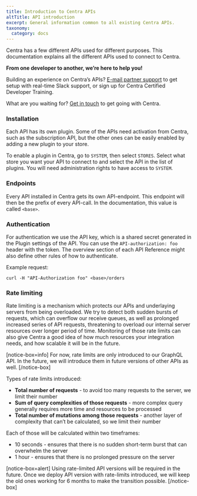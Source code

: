 ```yaml
---
title: Introduction to Centra APIs
altTitle: API introduction
excerpt: General information common to all existing Centra APIs.
taxonomy:
  category: docs
---
```


Centra has a few different APIs used for different purposes. This documentation explains all the different APIs used to connect to Centra.

**From one developer to another, we’re here to help you!**

Building an experience on Centra’s APIs? [E-mail partner support](mailto:support@centra.com) to get setup with real-time Slack support, or sign up for Centra Certified Developer Training.

What are you waiting for? [Get in touch](https://www.centra.com/contact.html) to get going with Centra.

### Installation

Each API has its own plugin. Some of the APIs need activation from Centra, such as the subscription API, but the other ones can be easily enabled by adding a new plugin to your store.

To enable a plugin in Centra, go to `SYSTEM`, then select `STORES`. Select what store you want your API to connect to and select the API in the list of plugins. You will need administration rights to have access to `SYSTEM`.

### Endpoints

Every API installed in Centra gets its own API-endpoint. This endpoint will then be the prefix of every API-call. In the documentation, this value is called `<base>`.

### Authentication

For authentication we use the API key, which is a shared secret generated in the Plugin settings of the API. You can use the `API-authorization: foo` header with the token. The overview section of each API Reference might also define other rules of how to authenticate.

Example request:

`curl -H "API-Authorization foo" <base>/orders`

### Rate limiting

Rate limiting is a mechanism which protects our APIs and underlaying servers from being overloaded. We try to detect both sudden bursts of requests, which can overflow our receive queues, as well as prolonged increased series of API requests, threatening to overload our internal server resources over longer period of time. Monitoring of those rate limits can also give Centra a good idea of how much resources your integration needs, and how scalable it will be in the future.

[notice-box=info]
For now, rate limits are only introduced to our GraphQL API. In the future, we will introduce them in future versions of other APIs as well.
[/notice-box]

Types of rate limits introduced:  
* **Total number of requests** - to avoid too many requests to the server, we limit their number
* **Sum of query complexities of those requests** - more complex query generally requires more time and resources to be processed
* **Total number of mutations among those requests** - another layer of complexity that can’t be calculated, so we limit their number

Each of those will be calculated within two timeframes:  
* 10 seconds - ensures that there is no sudden short-term burst that can overwhelm the server
* 1 hour - ensures that there is no prolonged pressure on the server

[notice-box=alert]
Using rate-limited API versions will be required in the future. Once we deploy API version with rate-limits introduced, we will keep the old ones working for 6 months to make the transition possible.
[/notice-box]
